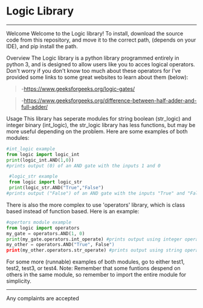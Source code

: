 # Logic Library
---------------
 Welcome
 Welcome to the Logic library! 
 To install, download the source code from this repository, and move it to the  correct path, (depends on your IDE), and pip install the path.
 
 Overview
 The Logic library is a python library programmed entirely in python 3, and is designed to allow
 users like you to acces logical operators. Don't worry if you don't know too much about these
 operators for I've provided some links to some great websites to learn about them (below):
 >-https://www.geeksforgeeks.org/logic-gates/

 >-https://www.geeksforgeeks.org/difference-between-half-adder-and-full-adder/

 Usage
 This library has seperate modules for string boolean (str_logic) and integer binary (int_logic), the
 str_logic library has less functions, but may be more useful depending on the problem. Here are
 some examples of both modules:
 ```python
 #int_logic example
 from logic import logic_int
 print(logic_int.AND(1,0)) 
#prints output (0) of an AND gate with the inputs 1 and 0
```
```python
 #logic_str example
 from logic import logic_str
 print(logic_str.AND("True","False") 
#prints output ("False") of an AND gate with the inputs "True" and "False"
```

 There is also the more complex to use 'operators' library, which is class based instead of function
 based. Here is an example:
 ```python
 #opertors module example
 from logic import operators
 my_gate = operators.AND(1, 0)
 print(my_gate.operators.int_operate) #prints output using integer operate funtion
 my_other = operators.AND("True", False")
 print(my_other.operators.str_operate) #prints output using string operate function
```
 For some more (runnable) examples of both modules, go to either test1, test2, test3, or test4.
 Note: Remember that some funtions despend on others in the same module, so remember to
 import the entire module for simplicity.

 -------
 Any complaints are accepted 
